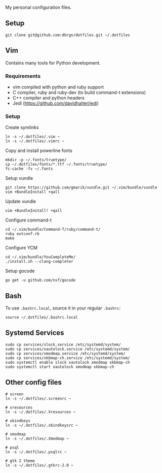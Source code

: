 My personal configuration files.

## Setup

    git clone git@github.com:dbrgn/dotfiles.git ~/.dotfiles


## Vim

Contains many tools for Python development.

### Requirements

 * vim compiled with python and ruby support
 * C compiler, ruby and ruby-dev (to build command-t extensions)
 * C++ compiler and python headers
 * Jedi (https://github.com/davidhalter/jedi)

### Setup

Create symlinks

    ln -s ~/.dotfiles/.vim ~
    ln -s ~/.dotfiles/.vimrc ~

Copy and install powerline fonts

    mkdir -p ~/.fonts/truetype/
    cp ~/.dotfiles/fonts/*.ttf ~/.fonts/truetype/
    fc-cache -fv ~/.fonts

Setup vundle

    git clone https://github.com/gmarik/vundle.git ~/.vim/bundle/vundle
    vim +BundleInstall +qall

Update vundle

    vim +BundleInstall! +qall

Configure command-t

    cd ~/.vim/bundle/Command-T/ruby/command-t/
    ruby extconf.rb
    make

Configure YCM

    cd ~/.vim/bundle/YouCompleteMe/
    ./install.sh --clang-completer

Setup gocode

    go get -u github.com/nsf/gocode


## Bash

To use `.bashrc.local`, source it in your regular `.bashrc`:

    source ~/.dotfiles/.bashrc.local


## Systemd Services

    sudo cp services/slock.service /etc/systemd/system/
    sudo cp services/xautolock.service /etc/systemd/system/
    sudo cp services/xmodmap.service /etc/systemd/system/
    sudo cp services/xkbmap-ch.service /etc/systemd/system/
    sudo systemctl enable slock xautolock xmodmap xkbmap-ch
    sudo systemctl start xautolock xmodmap xkbmap-ch

## Other config files

    # screen
    ln -s ~/.dotfiles/.screenrc ~

    # xresources
    ln -s ~/.dotfiles/.Xresources ~

    # xbindkeys
    ln -s ~/.dotfiles/.xbindkeysrc ~

    # xmodmap
    ln -s ~/.dotfiles/.Xmodmap ~

    # psql
    ln -s ~/.dotfiles/.psqlrc ~

    # gtk 2 theme
    ln -s ~/.dotfiles/.gtkrc-2.0 ~
